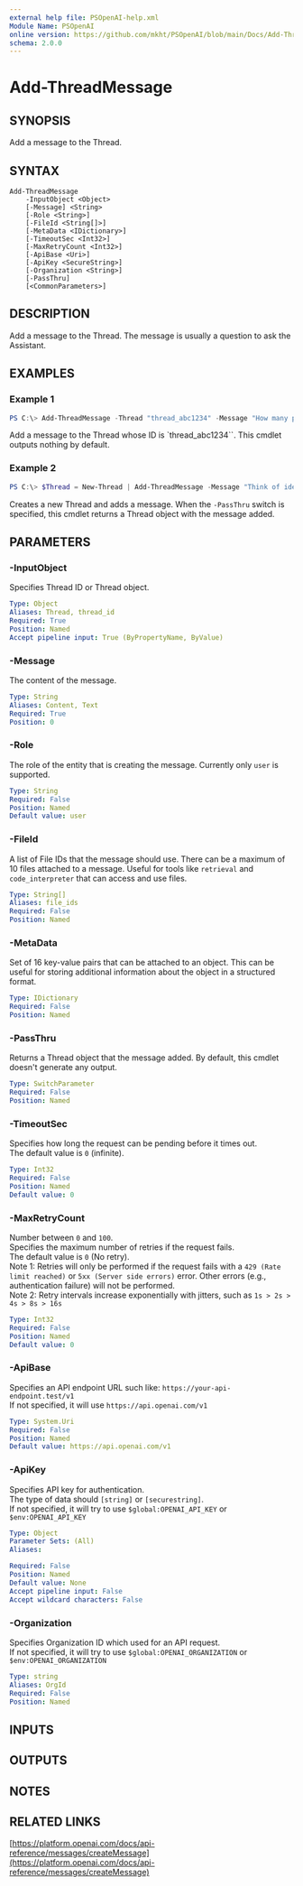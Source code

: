 ```yaml
---
external help file: PSOpenAI-help.xml
Module Name: PSOpenAI
online version: https://github.com/mkht/PSOpenAI/blob/main/Docs/Add-ThreadMessage.md
schema: 2.0.0
---
```


# Add-ThreadMessage

## SYNOPSIS
Add a message to the Thread.

## SYNTAX

```
Add-ThreadMessage
    -InputObject <Object>
    [-Message] <String>
    [-Role <String>]
    [-FileId <String[]>]
    [-MetaData <IDictionary>]
    [-TimeoutSec <Int32>]
    [-MaxRetryCount <Int32>]
    [-ApiBase <Uri>]
    [-ApiKey <SecureString>]
    [-Organization <String>]
    [-PassThru]
    [<CommonParameters>]
```

## DESCRIPTION
Add a message to the Thread. The message is usually a question to ask the Assistant.

## EXAMPLES

### Example 1
```powershell
PS C:\> Add-ThreadMessage -Thread "thread_abc1234" -Message "How many people lives in the world?"
```

Add a message to the Thread whose ID is `thread_abc1234``. This cmdlet outputs nothing by default.

### Example 2
```powershell
PS C:\> $Thread = New-Thread | Add-ThreadMessage -Message "Think of ideas for my friend's wedding gift." -PassThru
```

Creates a new Thread and adds a message. When the `-PassThru` switch is specified, this cmdlet returns a Thread object with the message added.

## PARAMETERS

### -InputObject
Specifies Thread ID or Thread object.  

```yaml
Type: Object
Aliases: Thread, thread_id
Required: True
Position: Named
Accept pipeline input: True (ByPropertyName, ByValue)
```

### -Message
The content of the message.  

```yaml
Type: String
Aliases: Content, Text
Required: True
Position: 0
```

### -Role
The role of the entity that is creating the message. Currently only `user` is supported.

```yaml
Type: String
Required: False
Position: Named
Default value: user
```

### -FileId
A list of File IDs that the message should use. There can be a maximum of 10 files attached to a message. Useful for tools like `retrieval` and `code_interpreter` that can access and use files.

```yaml
Type: String[]
Aliases: file_ids
Required: False
Position: Named
```

### -MetaData
Set of 16 key-value pairs that can be attached to an object. This can be useful for storing additional information about the object in a structured format.

```yaml
Type: IDictionary
Required: False
Position: Named
```

### -PassThru
Returns a Thread object that the message added. By default, this cmdlet doesn't generate any output.

```yaml
Type: SwitchParameter
Required: False
Position: Named
```

### -TimeoutSec
Specifies how long the request can be pending before it times out.  
The default value is `0` (infinite).

```yaml
Type: Int32
Required: False
Position: Named
Default value: 0
```

### -MaxRetryCount
Number between `0` and `100`.  
Specifies the maximum number of retries if the request fails.  
The default value is `0` (No retry).  
Note 1: Retries will only be performed if the request fails with a `429 (Rate limit reached)` or `5xx (Server side errors)` error. Other errors (e.g., authentication failure) will not be performed.  
Note 2: Retry intervals increase exponentially with jitters, such as `1s > 2s > 4s > 8s > 16s`

```yaml
Type: Int32
Required: False
Position: Named
Default value: 0
```

### -ApiBase
Specifies an API endpoint URL such like: `https://your-api-endpoint.test/v1`  
If not specified, it will use `https://api.openai.com/v1`

```yaml
Type: System.Uri
Required: False
Position: Named
Default value: https://api.openai.com/v1
```

### -ApiKey
Specifies API key for authentication.  
The type of data should `[string]` or `[securestring]`.  
If not specified, it will try to use `$global:OPENAI_API_KEY` or `$env:OPENAI_API_KEY`

```yaml
Type: Object
Parameter Sets: (All)
Aliases:

Required: False
Position: Named
Default value: None
Accept pipeline input: False
Accept wildcard characters: False
```

### -Organization
Specifies Organization ID which used for an API request.  
If not specified, it will try to use `$global:OPENAI_ORGANIZATION` or `$env:OPENAI_ORGANIZATION`

```yaml
Type: string
Aliases: OrgId
Required: False
Position: Named
```

## INPUTS

## OUTPUTS

## NOTES

## RELATED LINKS

[https://platform.openai.com/docs/api-reference/messages/createMessage](https://platform.openai.com/docs/api-reference/messages/createMessage)
